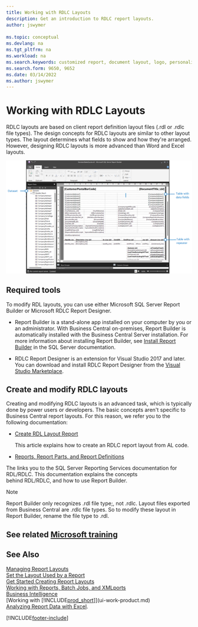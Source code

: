 ```yaml
---
title: Working with RDLC Layouts
description: Get an introduction to RDLC report layouts.
author: jswymer

ms.topic: conceptual
ms.devlang: na
ms.tgt_pltfrm: na
ms.workload: na
ms.search.keywords: customized report, document layout, logo, personalize
ms.search.form: 9650, 9652
ms.date: 03/14/2022
ms.author: jswymer
---
```

# Working with RDLC Layouts

RDLC layouts are based on client report definition layout files (.rdl or .rdlc file types). The design concepts for RDLC layouts are similar to other layout types. The layout determines what fields to show and how they're arranged. However, designing RDLC layouts is more advanced than Word and Excel layouts.

[![Shows the different elements of an RDLC layout.](media/rdlc-layout.png)](media/rdlc-layout.png#lightbox)

## Required tools

To modify RDL layouts, you can use either Microsoft SQL Server Report Builder or Microsoft RDLC Report Designer.

- Report Builder is a stand-alone app installed on your computer by you or an administrator. With Business Central on-premises, Report Builder is automatically installed with the Business Central Server installation. For more information about installing Report Builder, see [Install Report Builder](/sql/reporting-services/install-windows/install-report-builder) in the SQL Server documentation.

- RDLC Report Designer is an extension for Visual Studio 2017 and later. You can download and install RDLC Report Designer from the [Visual Studio Marketplace](https://marketplace.visualstudio.com/items?itemName=ProBITools.MicrosoftRdlcReportDesignerforVisualStudio-18001).

## Create and modify RDLC layouts

Creating and modifying RDLC layouts is an advanced task, which is typically done by power users or developers. The basic concepts aren't specific to Business Central report layouts. For this reason, we refer you to the following documentation:

- [Create RDL Layout Report](/dynamics365/business-central/dev-itpro/developer/devenv-howto-rdl-report-layout)

    This article explains how to create an RDLC report layout from AL code.

- [Reports, Report Parts, and Report Definitions](/sql/reporting-services/report-design/reports-report-parts-and-report-definitions-report-builder-and-ssrs?)

 The links you to the SQL Server Reporting Services documentation for RDL/RDLC. This documentation explains the concepts  
behind RDL/RDLC, and how to use Report Builder.

> [!NOTE]
> Report Builder only recognizes .rdl file type;, not .rdlc. Layout files exported from Business Central are .rdlc file types. So to modify these layout in Report Builder, rename the file type to .rdl.

## See related [Microsoft training](/training/modules/change-documents-dynamics-365-business-central/index)

## See Also

[Managing Report Layouts](ui-manage-report-layouts.md)  
[Set the Layout Used by a Report](ui-set-report-layout.md)  
[Get Started Creating Report Layouts](ui-get-started-layouts.md)  
[Working with Reports, Batch Jobs, and XMLports](ui-work-report.md)  
[Business Intelligence](bi.md)  
[Working with [!INCLUDE[prod_short](includes/prod_short.md)]](ui-work-product.md)  
[Analyzing Report Data with Excel](report-analyze-excel.md).

[!INCLUDE[footer-include](includes/footer-banner.md)]
